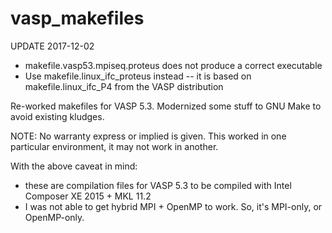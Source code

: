 # vasp_makefiles
UPDATE 2017-12-02 
* makefile.vasp53.mpiseq.proteus does not produce a correct executable
* Use makefile.linux\_ifc\_proteus instead -- it is based on makefile.linux\_ifc\_P4 from the VASP distribution

Re-worked makefiles for VASP 5.3. Modernized some stuff to GNU Make to avoid existing kludges.

NOTE: No warranty express or implied is given. This worked in one particular environment, it may not work in another.
      
With the above caveat in mind:
* these are compilation files for VASP 5.3 to be compiled with Intel Composer XE 2015 + MKL 11.2
* I was not able to get hybrid MPI + OpenMP to work. So, it's MPI-only, or OpenMP-only.
